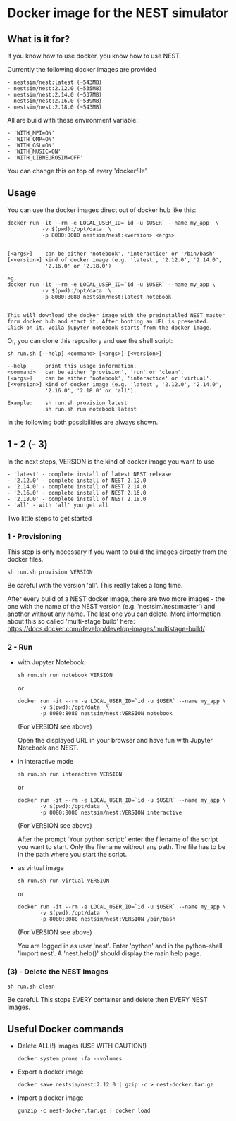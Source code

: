 # Docker image for the NEST simulator

## What is it for?

If you know how to use docker, you know how to use NEST.

Currently the following docker images are provided

    - nestsim/nest:latest (~543MB)
    - nestsim/nest:2.12.0 (~535MB)
    - nestsim/nest:2.14.0 (~537MB)
    - nestsim/nest:2.16.0 (~539MB)
    - nestsim/nest:2.18.0 (~543MB)
   
All are build with these environment variable:

    - 'WITH_MPI=ON'
    - 'WITH_OMP=ON'
    - 'WITH_GSL=ON'
    - 'WITH_MUSIC=ON'
    - 'WITH_LIBNEUROSIM=OFF'

You can change this on top of every 'dockerfile'.

   
## Usage

You can use the docker images direct out of docker hub like this:

    docker run -it --rm -e LOCAL_USER_ID=`id -u $USER` --name my_app  \
               -v $(pwd):/opt/data  \
               -p 8080:8080 nestsim/nest:<version> <args>

   
    [<args>]    can be either 'notebook', 'interactice' or '/bin/bash'
    [<version>] kind of docker image (e.g. 'latest', '2.12.0', '2.14.0', 
                '2.16.0' or '2.18.0')
    
    eg.
    docker run -it --rm -e LOCAL_USER_ID=`id -u $USER` --name my_app \
               -v $(pwd):/opt/data  \
               -p 8080:8080 nestsim/nest:latest notebook

    
    This will download the docker image with the preinstalled NEST master 
    form docker hub and start it. After booting an URL is presented. 
    Click on it. Voilá jupyter notebook starts from the docker image.
                        
Or, you can clone this repository and use the shell script:                        

    sh run.sh [--help] <command> [<args>] [<version>]

    --help      print this usage information.
    <command>   can be either 'provision', 'run' or 'clean'.
    [<args>]    can be either 'notebook', 'interactice' or 'virtual'.
    [<version>] kind of docker image (e.g. 'latest', '2.12.0', '2.14.0',
                '2.16.0', '2.18.0' or 'all').

    Example:    sh run.sh provision latest
                sh run.sh run notebook latest

In the following both possibilities are always shown.

## 1 - 2 (- 3)

In the next steps, VERSION is the kind of docker image you want to use

    - 'latest' - complete install of latest NEST release
    - '2.12.0' - complete install of NEST 2.12.0
    - '2.14.0' - complete install of NEST 2.14.0
    - '2.16.0' - complete install of NEST 2.16.0
    - '2.18.0' - complete install of NEST 2.18.0
    - 'all' - with 'all' you get all

Two little steps to get started

### 1 - Provisioning

This step is only necessary if you want to build the images directly 
from the docker files.

    sh run.sh provision VERSION
    
Be careful with the version 'all'. This really takes a long time. 
    
After every build of a NEST docker image, there are two more images - the one 
with the name of the NEST version (e.g. 'nestsim/nest:master') and 
another without any name. The last one you can delete.
More information about this so called 'multi-stage build' here: 
<https://docs.docker.com/develop/develop-images/multistage-build/>

### 2 - Run

-   with Jupyter Notebook

        sh run.sh run notebook VERSION
        
    or 
        
        docker run -it --rm -e LOCAL_USER_ID=`id -u $USER` --name my_app \
               -v $(pwd):/opt/data  \
               -p 8080:8080 nestsim/nest:VERSION notebook
    
    (For VERSION see above)

    Open the displayed URL in your browser and have fun with Jupyter
    Notebook and NEST.

-   in interactive mode

        sh run.sh run interactive VERSION
        
    or 
        
        docker run -it --rm -e LOCAL_USER_ID=`id -u $USER` --name my_app \
               -v $(pwd):/opt/data  \
               -p 8080:8080 nestsim/nest:VERSION interactive
    
    (For VERSION see above)

    After the prompt 'Your python script:' enter the filename of the script
    you want to start. Only the filename without any path. The file has to
    be in the path where you start the script.

-   as virtual image

        sh run.sh run virtual VERSION
         
     or 
        
        docker run -it --rm -e LOCAL_USER_ID=`id -u $USER` --name my_app \
               -v $(pwd):/opt/data  \
               -p 8080:8080 nestsim/nest:VERSION /bin/bash
    
    (For VERSION see above)

    You are logged in as user 'nest'. Enter 'python' and in the
    python-shell 'import nest'. A 'nest.help()' should display the main
    help page.

### (3) - Delete the NEST Images

    sh run.sh clean

Be careful. This stops EVERY container and delete then EVERY NEST Images.

## Useful Docker commands

-   Delete ALL(!) images (USE WITH CAUTION!)

        docker system prune -fa --volumes

-   Export a docker image

        docker save nestsim/nest:2.12.0 | gzip -c > nest-docker.tar.gz

-   Import a docker image

        gunzip -c nest-docker.tar.gz | docker load
